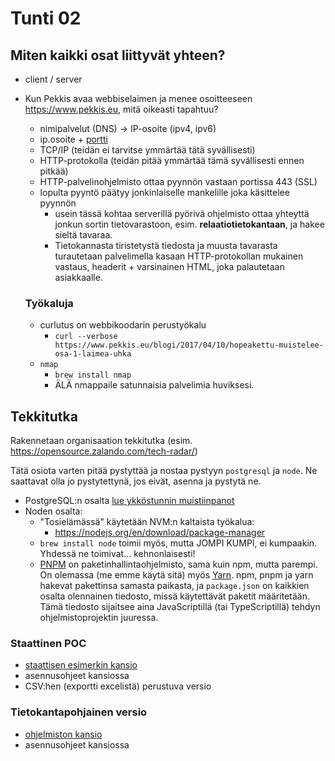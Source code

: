 # Tunti 02

## Miten kaikki osat liittyvät yhteen?

- client / server
- Kun Pekkis avaa webbiselaimen ja menee osoitteeseen https://www.pekkis.eu, mitä oikeasti tapahtuu?

  - nimipalvelut (DNS) -> IP-osoite (ipv4, ipv6)
  - ip.osoite + [portti](<https://fi.wikipedia.org/wiki/Portti_(tietoliikenne)>)
  - TCP/IP (teidän ei tarvitse ymmärtää tätä syvällisesti)
  - HTTP-protokolla (teidän pitää ymmärtää tämä syvällisesti ennen pitkää)
  - HTTP-palvelinohjelmisto ottaa pyynnön vastaan portissa 443 (SSL)
  - lopulta pyyntö päätyy jonkinlaiselle mankelille joka käsittelee pyynnön
    - usein tässä kohtaa serverillä pyörivä ohjelmisto ottaa yhteyttä jonkun sortin tietovarastoon, esim. **relaatiotietokantaan**, ja hakee sieltä tavaraa.
    - Tietokannasta tiristetystä tiedosta ja muusta tavarasta turautetaan palvelimella kasaan HTTP-protokollan mukainen vastaus, headerit + varsinainen HTML, joka palautetaan asiakkaalle.

  ### Työkaluja

  - curlutus on webbikoodarin perustyökalu
    - `curl --verbose https://www.pekkis.eu/blogi/2017/04/10/hopeakettu-muistelee-osa-1-laimea-uhka`
  - `nmap`
    - `brew install nmap`
    - ÄLÄ nmappaile satunnaisia palvelimia huviksesi.

## Tekkitutka

Rakennetaan organisaation tekkitutka (esim. https://opensource.zalando.com/tech-radar/)

Tätä osiota varten pitää pystyttää ja nostaa pystyyn `postgresql` ja `node`. Ne saattavat olla jo pystytettynä, jos eivät, asenna ja pystytä ne.

- PostgreSQL:n osalta [lue ykköstunnin muistiinpanot](../01/tunti.md)
- Noden osalta:
  - "Tosielämässä" käytetään NVM:n kaltaista työkalua:
    - https://nodejs.org/en/download/package-manager
  - `brew install node` toimii myös, mutta JOMPI KUMPI, ei kumpaakin. Yhdessä ne toimivat... kehnonlaisesti!
  - [PNPM](https://pnpm.io/) on paketinhallintaohjelmisto, sama kuin npm, mutta parempi. On olemassa (me emme käytä sitä) myös [Yarn](https://yarnpkg.com/). npm, pnpm ja yarn hakevat pakettinsa samasta paikasta, ja `package.json` on kaikkien osalta olennainen tiedosto, missä käytettävät paketit määritetään. Tämä tiedosto sijaitsee aina JavaScriptillä (tai TypeScriptillä) tehdyn ohjelmistoprojektin juuressa.

### Staattinen POC

- [staattisen esimerkin kansio](../tech-radar/01-static-prototype/)
- asennusohjeet kansiossa
- CSV:hen (exportti excelistä) perustuva versio

### Tietokantapohjainen versio

- [ohjelmiston kansio](../tech-radar/02-database-prototype/)
- asennusohjeet kansiossa
